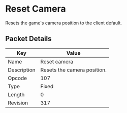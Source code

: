 # Reset Camera
Resets the game's camera position to the client default.

## Packet Details
| Key | Value |
|--|--|
| Name | Reset camera |
| Description | Resets the camera position. |
| Opcode | 107 |
| Type | Fixed |
| Length | 0 |
| Revision | 317 |
